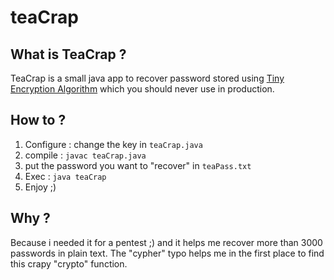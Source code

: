 # teaCrap
## What is TeaCrap ?
TeaCrap is a small java app to recover password stored using [Tiny Encryption Algorithm](https://en.wikipedia.org/wiki/Tiny_Encryption_Algorithm) which you should never use in production.
## How to ?
1. Configure : change the key in `teaCrap.java`
2. compile : `javac teaCrap.java`
3. put the password you want to "recover" in `teaPass.txt`
4. Exec : `java teaCrap`
5. Enjoy ;)

## Why ?
Because i needed it for a pentest ;) and it helps me recover more than 3000 passwords in plain text.
The "cypher" typo helps me in the first place to find this crapy "crypto" function.
